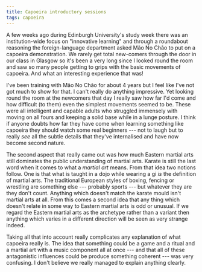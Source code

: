```yaml
---
title: Capoeira introductory sessions
tags: capoeira
---
```


A few weeks ago during Edinburgh University's study week there was an
institution-wide focus on "innovative learning" and through a roundabout
reasoning the foreign-language department asked M&atilde;o No Ch&atilde;o to
put on a capoeira demonstration. We rarely get total new-comers through the
door in our class in Glasgow so it's been a very long since I looked round the
room and saw so many people getting to grips with the basic movements of
capoeira. And what an interesting experience that was!

I've been training with M&atilde;o No Ch&atilde;o for about 4 years but I feel
like I've not got much to show for that. I can't really do anything impressive.
Yet looking round the room at the newcomers that day I really saw how far I'd
come and how difficult (to them) even the simplest movements seemed to be.
These were all intelligent and capable adults who struggled immensely with
moving on all fours and keeping a solid base while in a lunge posture. I think
if anyone doubts how far they have come when learning something like capoeira
they should watch some real beginners --- not to laugh but to really *see* all
the subtle details that they've internalised and have now become second nature.

The second aspect that really came out was how much Eastern martial arts still
dominates the public understanding of martial arts. Karate is still the last
word when it comes to what a _martial art_ means. From that idea two notions
follow. One is that what is taught in a dojo while wearing a gi *is* the
definition of martial arts. The traditional European styles of boxing, fencing
or wrestling are something else --- probably sports --- but whatever they are
they don't count. Anything which doesn't match the karate mould isn't martial
arts at all. From this comes a second idea that any thing which doesn't relate
in some way to Eastern martial arts is odd or unusual. If we regard the Eastern
martial arts as the archetype rather than a variant then anything which varies
in a different direction will be seen as very strange indeed.

Taking all that into account really complicates any explanation of what
capoeira really is. The idea that something could be a game and a ritual and
a martial art with a music component all at once --- and that all of these
antagonistic influences could be produce something coherent --- was very
confusing. I don't believe we really managed to explain anything clearly.
